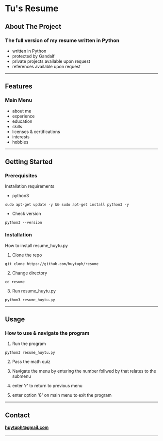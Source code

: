 # Tu's Resume

## About The Project
### The full version of my resume written in Python
- written in Python
- protected by Gandalf
- private projects available upon request 
- references available upon request

---

## Features
### Main Menu
- about me
- experience
- education
- skills
- licenses & certifications
- interests
- hobbies

---

## Getting Started
### Prerequisites
Installation requirements
- python3

`sudo apt-get update -y && sudo apt-get install python3 -y`

- Check version

`python3 --version`

### Installation
How to install resume_huytu.py
1. Clone the repo

`git clone https://github.com/huytuph/resume`

2. Change directory

`cd resume`

3. Run resume_huytu.py 

`python3 resume_huytu.py`

---

## Usage
### How to use & navigate the program

1. Run the program

`python3 resume_huytu.py`

2. Pass the math quiz

3. Navigate the menu by entering the number follwed by that relates to the submenu

4. enter 'r' to return to previous menu

5. enter option '8' on main menu to exit the program

---

## Contact
#### huytuph@gmail.com

---
